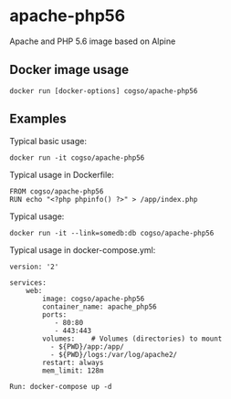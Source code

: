 # apache-php56
Apache and PHP 5.6 image based on Alpine

## Docker image usage

```
docker run [docker-options] cogso/apache-php56
```

## Examples

Typical basic usage:

```
docker run -it cogso/apache-php56
```

Typical usage in Dockerfile:

```
FROM cogso/apache-php56
RUN echo "<?php phpinfo() ?>" > /app/index.php
```

Typical usage:

```
docker run -it --link=somedb:db cogso/apache-php56
```

Typical usage in docker-compose.yml:

```
version: '2'

services:
	web:
	    image: cogso/apache-php56
	    container_name: apache_php56
	    ports:
	       - 80:80
	       - 443:443
	    volumes:    # Volumes (directories) to mount
	      - ${PWD}/app:/app/
	      - ${PWD}/logs:/var/log/apache2/
	    restart: always
	    mem_limit: 128m
```
```
Run: docker-compose up -d
```
